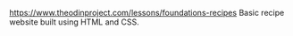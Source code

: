 https://www.theodinproject.com/lessons/foundations-recipes
Basic recipe website built using HTML and CSS.


